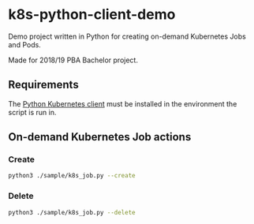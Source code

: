 # k8s-python-client-demo
Demo project written in Python for creating on-demand Kubernetes Jobs and Pods. 

Made for 2018/19 PBA Bachelor project. 



## Requirements

The [Python Kubernetes client](https://github.com/kubernetes-client/python) must be installed in the environment the script is run in.



## On-demand Kubernetes Job actions

### Create

```bash
python3 ./sample/k8s_job.py --create
```

### Delete

```bash
python3 ./sample/k8s_job.py --delete
```

